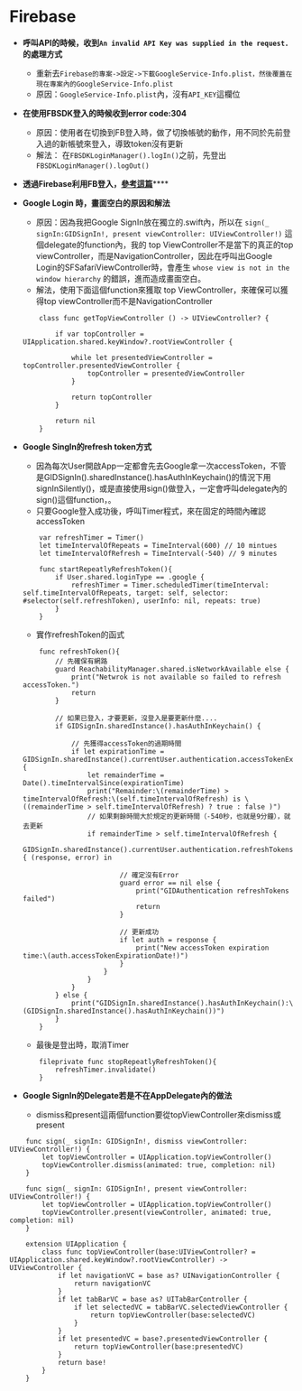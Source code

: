 # Firebase

* **呼叫API的時候，收到`An invalid API Key was supplied in the request.`的處理方式**
  * 重新去`Firebase的專案->設定->下載GoogleService-Info.plist，然後覆蓋在現在專案內的GoogleService-Info.plist`
  * 原因：`GoogleService-Info.plist`內，沒有`API_KEY`這欄位
* **在使用FBSDK登入的時候收到error code:304**
  * 原因：使用者在切換到FB登入時，做了切換帳號的動作，用不同於先前登入過的新帳號來登入，導致token沒有更新
  * 解法： 在`FBSDKLoginManager().logIn()`之前，先登出`FBSDKLoginManager().logOut()`
* **透過Firebase利用FB登入，**[**參考這篇**](http://appcoda.com.tw/firebase-facebook-login/)\*\*\*\*
* **Google Login 時，畫面空白的原因和解法**

  * 原因：因為我把Google SignIn放在獨立的.swift內，所以在 `sign(_ signIn:GIDSignIn!, present viewController: UIViewController!)`  這個delegate的function內，我的 top ViewController不是當下的真正的top viewController，而是NavigationController，因此在呼叫出Google Login的SFSafariViewController時，會產生 `whose view is not in the window hierarchy` 的錯誤，進而造成畫面空白。
  * 解法，使用下面這個function來獲取 top ViewController，來確保可以獲得top viewController而不是NavigationController

  ```text
      class func getTopViewController () -> UIViewController? {

          if var topController = UIApplication.shared.keyWindow?.rootViewController {

              while let presentedViewController = topController.presentedViewController {
                  topController = presentedViewController
              }

              return topController
          }

          return nil
      }
  ```

* **Google SingIn的refresh token方式**

  * 因為每次User開啟App一定都會先去Google拿一次accessToken，不管是GIDSignIn\(\).sharedInstance\(\).hasAuthInKeychain\(\)的情況下用signInSilently\(\)，或是直接使用sign\(\)做登入，一定會呼叫delegate內的sign\(\)這個function，。
  * 只要Google登入成功後，呼叫Timer程式，來在固定的時間內確認accessToken

  ```text
      var refreshTimer = Timer()
      let timeIntervalOfRepeats = TimeInterval(600) // 10 mintues
      let timeIntervalOfRefresh = TimeInterval(-540) // 9 minutes

      func startRepeatlyRefreshToken(){
          if User.shared.loginType == .google {
              refreshTimer = Timer.scheduledTimer(timeInterval: self.timeIntervalOfRepeats, target: self, selector: #selector(self.refreshToken), userInfo: nil, repeats: true)
          }
      }
  ```

  * 實作refreshToken的函式

  ```text
      func refreshToken(){
          // 先確保有網路
          guard ReachabilityManager.shared.isNetworkAvailable else {
              print("Netwrok is not available so failed to refresh accessToken.")
              return
          }

          // 如果已登入，才要更新，沒登入是要更新什麼....
          if GIDSignIn.sharedInstance().hasAuthInKeychain() {

              // 先獲得accessToken的過期時間
              if let expirationTime = GIDSignIn.sharedInstance().currentUser.authentication.accessTokenExpirationDate {
                  let remainderTime = Date().timeIntervalSince(expirationTime)
                  print("Remainder:\(remainderTime) > timeIntervalOfRefresh:\(self.timeIntervalOfRefresh) is \((remainderTime > self.timeIntervalOfRefresh) ? true : false )")
                  // 如果剩餘時間大於規定的更新時間（-540秒，也就是9分鐘），就去更新
                  if remainderTime > self.timeIntervalOfRefresh {
                      GIDSignIn.sharedInstance().currentUser.authentication.refreshTokens { (response, error) in

                          // 確定沒有Error
                          guard error == nil else {
                              print("GIDAuthentication refreshTokens failed")
                              return
                          }

                          // 更新成功
                          if let auth = response {
                              print("New accessToken expiration time:\(auth.accessTokenExpirationDate!)")
                          }
                      }
                  }
              }
          } else {
              print("GIDSignIn.sharedInstance().hasAuthInKeychain():\(GIDSignIn.sharedInstance().hasAuthInKeychain())")
          }
      }
  ```

  * 最後是登出時，取消Timer

  ```text
      fileprivate func stopRepeatlyRefreshToken(){
          refreshTimer.invalidate()
      }
  ```

* **Google SignIn的Delegate若是不在AppDelegate內的做法**
  * dismiss和present這兩個function要從topViewController來dismiss或present

```text
    func sign(_ signIn: GIDSignIn!, dismiss viewController: UIViewController!) {
        let topViewController = UIApplication.topViewController()
        topViewController.dismiss(animated: true, completion: nil)
    }

    func sign(_ signIn: GIDSignIn!, present viewController: UIViewController!) {
        let topViewController = UIApplication.topViewController()
        topViewController.present(viewController, animated: true, completion: nil)
    }

    extension UIApplication {
        class func topViewController(base:UIViewController? = UIApplication.shared.keyWindow?.rootViewController) -> UIViewController {
            if let navigationVC = base as? UINavigationController {
                return navigationVC
            }
            if let tabBarVC = base as? UITabBarController {
                if let selectedVC = tabBarVC.selectedViewController {
                    return topViewController(base:selectedVC)
                }
            }
            if let presentedVC = base?.presentedViewController {
                return topViewController(base:presentedVC)
            }
            return base!
        }
    }
```

